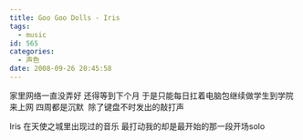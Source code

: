 ```yaml
---
title: Goo Goo Dolls - Iris
tags:
  - music
id: 565
categories:
  - 声色
date: 2008-09-26 20:45:58
---
```


家里网络一直没弄好 还得等到下个月
于是只能每日扛着电脑包继续做学生到学院来上网
四周都是沉默&nbsp; 除了键盘不时发出的敲打声

Iris
在天使之城里出现过的音乐
最打动我的却是最开始的那一段开场solo